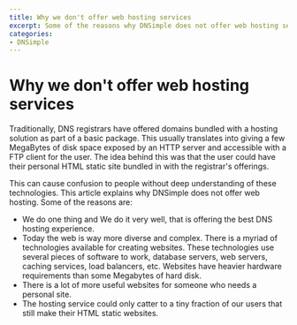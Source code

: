 ```yaml
---
title: Why we don't offer web hosting services
excerpt: Some of the reasons why DNSimple does not offer web hosting services.
categories:
- DNSimple
---
```


# Why we don't offer web hosting services

Traditionally, DNS registrars have offered domains bundled with a hosting solution as part of a basic package. This usually translates into giving a few MegaBytes of disk space exposed by an HTTP server and accessible with a FTP client for the user. The idea behind this was that the user could have their personal HTML static site bundled in with the registrar's offerings.

This can cause confusion to people without deep understanding of these technologies. This article explains why DNSimple does not offer web hosting. Some of the reasons are:

 * We do one thing and We do it very well, that is offering the best DNS hosting experience.
 * Today the web is way more diverse and complex. There is a myriad of technologies available for creating websites. These technologies use several pieces of software to work, database servers, web servers, caching services, load balancers, etc. Websites have heavier hardware requirements than some Megabytes of hard disk.
 * There is a lot of more useful websites for someone who needs a personal site.
 * The hosting service could only catter to a tiny fraction of our users that still make their HTML static websites.
